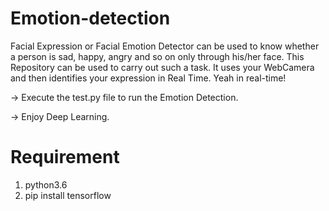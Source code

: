 # Emotion-detection
Facial Expression or Facial Emotion Detector can be used to know whether a person is sad, happy, angry and so on only through his/her face. This Repository can be used to carry out such a task. It uses your WebCamera and then identifies your expression in Real Time. Yeah in real-time!

-> Execute the test.py file to run the Emotion Detection.

-> Enjoy Deep Learning.


# Requirement
1. python3.6
2. pip install tensorflow


